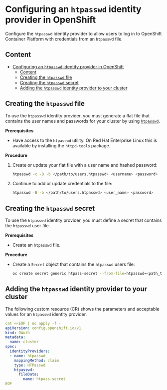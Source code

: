 # Configuring an `htpasswd` identity provider in OpenShift

Configure the `htpasswd` identity provider to allow users to log in to OpenShift Container Platform with credentials from an `htpasswd` file.

## Content

- [Configuring an `htpasswd` identity provider in OpenShift](#configuring-an-htpasswd-identity-provider-in-openshift)
  - [Content](#content)
  - [Creating the `htpasswd` file](#creating-the-htpasswd-file)
  - [Creating the `htpasswd` secret](#creating-the-htpasswd-secret)
  - [Adding the `htpasswd` identity provider to your cluster](#adding-the-htpasswd-identity-provider-to-your-cluster)

## Creating the `htpasswd` file

To use the `htpasswd` identity provider, you must generate a flat file that contains the user names and passwords for your cluster by using [`htpasswd`](http://httpd.apache.org/docs/2.4/programs/htpasswd.html).

**Prerequisites**

*   Have access to the `htpasswd` utility. On Red Hat Enterprise Linux this is available by installing the `httpd-tools` package.

**Procedure**

1.  Create or update your flat file with a user name and hashed password:

    ```sh
    htpasswd -c -B -b </path/to/users.htpasswd> <username> <password>
    ```    

2.  Continue to add or update credentials to the file:

    ```sh
    htpasswd -B -b </path/to/users.htpasswd> <user_name> <password>
    ```

## Creating the `htpasswd` secret

To use the `htpasswd` identity provider, you must define a secret that contains the `htpasswd` user file.

**Prerequisites**

*   Create an `htpasswd` file.

**Procedure**

*   Create a `Secret` object that contains the `htpasswd` users file:
    
    ```sh
    oc create secret generic htpass-secret --from-file=htpasswd=<path_to_users.htpasswd> -n openshift-config
    ```    

## Adding the `htpasswd` identity provider to your cluster

The following custom resource (CR) shows the parameters and acceptable values for an `htpasswd` identity provider.

```yaml
cat <<EOF | oc apply -f -
apiVersion: config.openshift.io/v1
kind: OAuth
metadata:
  name: cluster
spec:
  identityProviders:
  - name: htpasswd
    mappingMethod: claim 
    type: HTPasswd
    htpasswd:
      fileData:
        name: htpass-secret 
EOF
```
